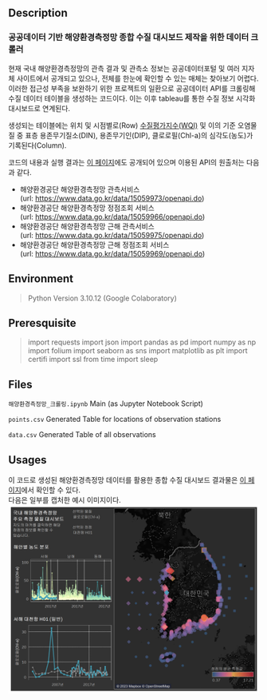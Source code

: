 ## Description
### 공공데이터 기반 해양환경측정망 종합 수질 대시보드 제작을 위한 데이터 크롤러

현재 국내 해양환경측정망의 관측 결과 및 관측소 정보는 공공데이터포털 및 여러 지자체 사이트에서 공개되고 있으나, 전체를 한눈에 확인할 수 있는 매체는 찾아보기 어렵다. 이러한 접근성 부족을 보완하기 위한 프로젝트의 일환으로 공공데이터 API를 크롤링해 수질 데이터 테이블을 생성하는 코드이다. 이는 이후 tableau를 통한 수질 정보 시각화 대시보드로 연계된다.

생성되는 테이블에는 위치 및 시점별로(Row) [수질평가지수(WQI)](https://meis.go.kr/mei/wqi/introduce.do) 및 이의 기준 오염물질 중 표층 용존무기질소(DIN), 용존무기인(DIP), 클로로필(Chl-a)의 심각도(농도)가 기록된다(Column).

코드의 내용과 실행 결과는 [이 페이지](https://colab.research.google.com/drive/1y0D_xqlySsQKg99ZCFMzTucmvUWvA2ys?usp=sharing)에도 공개되어 있으며 이용된 API의 원출처는 다음과 같다.
- 해양환경공단 해양환경측정망 관측서비스 (url: https://www.data.go.kr/data/15059973/openapi.do)
- 해양환경공단 해양환경측정망 정점조회 서비스 (url: https://www.data.go.kr/data/15059966/openapi.do)
- 해양환경공단 해양환경측정망 근해 관측서비스 (url: https://www.data.go.kr/data/15059975/openapi.do)
- 해양환경공단 해양환경측정망 근해 정점조회 서비스 (url: https://www.data.go.kr/data/15059969/openapi.do)

## Environment 

> Python Version 3.10.12 (Google Colaboratory)

## Preresquisite

> import requests
> import json
> import pandas as pd
> import numpy as np
> import folium
> import seaborn as sns
> import matplotlib as plt
> import certifi
> import ssl
> from time import sleep

## Files

`해양환경측정망_크롤링.ipynb` Main (as Jupyter Notebook Script)

`points.csv` Generated Table for locations of observation stations

`data.csv` Generated Table of all observations

## Usages

이 코드로 생성된 해양환경측정망 데이터를 활용한 종합 수질 대시보드 결과물은 [이 페이지](https://public.tableau.com/app/profile/sangock.kim/viz/_17033403477040/1_1?publish=yes)에서 확인할 수 있다.  
다음은 일부를 캡처한 예시 이미지이다.
![대시보드 완성 예시 이미지](data/dashboard_example.png)
